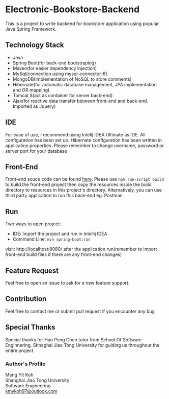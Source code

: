 # Electronic-Bookstore-Backend

This is a project to write backend for bookstore application using popular Java Spring Framework.

## Technology Stack

- Java
- Spring Boot(for back-end bootstraping)
- Maven(for easier dependency injection)
- MySql(connection using mysql-connector-8)
- MongoDB(Implementation of NoSQL to store comments)
- Hibernate(for automatic database management, JPA implementation and OR mapping)
- Tomcat 8(act as container for server back-end)
- Ajax(for reactive data transfer between front-end and back-end. Imported as Jquery)

## IDE

For ease of use, I recommend using Intellj IDEA Ultimate as IDE. All configuration has been set up. Hibernate configuration has been written in application.properties. Please remember to change username, password or server port for your database

## Front-End

Front-end souce code can be found [here](https://github.com/kmykoh97/Electronic-Bookstore-Frontend). Please use `npm run-script build` to build the front-end project then copy the resources inside the build directory to resources in this project's directory. Alternatively, you can use third party application to run this back-end eg: Postman

## Run

Two ways to open project:  
- IDE: Import the project and run in Intellij IDEA  
- Command Line: `mvn spring-boot:run`  

visit: http://localhost:8080/ after the application run(remember to import front-end build files if there are any front-end changes)

## Feature Request

Feel free to open an issue to ask for a new feature support.

## Contribution

Feel free to contact me or submit pull request if you encounter any bug

## Special Thanks

Special thanks for Hao Peng Chen tutor from School Of Software Enginnering, Shnaghai Jiao Tong University for guiding us throughout the entire project.

### Author's Profile

Meng Yit Koh   
Shanghai Jiao Tong University  
Software Engineering  
kmykoh97@outlook.com